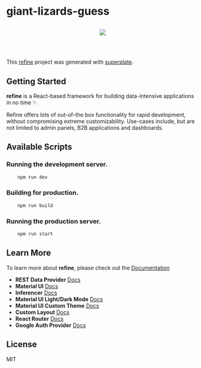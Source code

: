# giant-lizards-guess

<div align="center" style="margin: 30px;">
    <a href="https://refine.dev">
    <img src="https://refine.ams3.cdn.digitaloceanspaces.com/refine_logo.png"  align="center" />
    </a>
</div>
<br/>

This [refine](https://github.com/pankod/refine) project was generated with [superplate](https://github.com/pankod/refine).

## Getting Started

**refine** is a React-based framework for building data-intensive applications in no time ✨

Refine offers lots of out-of-the box functionality for rapid development, without compromising extreme customizability. Use-cases include, but are not limited to admin panels, B2B applications and dashboards.

## Available Scripts

### Running the development server.

```bash
    npm run dev
```

### Building for production.

```bash
    npm run build
```

### Running the production server.

```bash
    npm run start
```

## Learn More

To learn more about **refine**, please check out the [Documentation](https://refine.dev/docs)

- **REST Data Provider** [Docs](https://refine.dev/docs/core/providers/data-provider/#overview)
- **Material UI** [Docs](https://refine.dev/docs/ui-frameworks/mui/tutorial/)
- **Inferencer** [Docs](https://refine.dev/docs/packages/documentation/inferencer)
- **Material UI Light/Dark Mode** [Docs](https://refine.dev/docs/ui-frameworks/mui/customization/mui-custom-theme/)
- **Material UI Custom Theme** [Docs](https://refine.dev/docs/ui-frameworks/mui/customization/mui-custom-theme/)
- **Custom Layout** [Docs](https://refine.dev/docs/ui-frameworks/mui/customization/mui-custom-layout/)
- **React Router** [Docs](https://refine.dev/docs/core/providers/router-provider/)
- **Google Auth Provider** [Docs](https://refine.dev/docs/core/providers/auth-provider/)

## License

MIT
